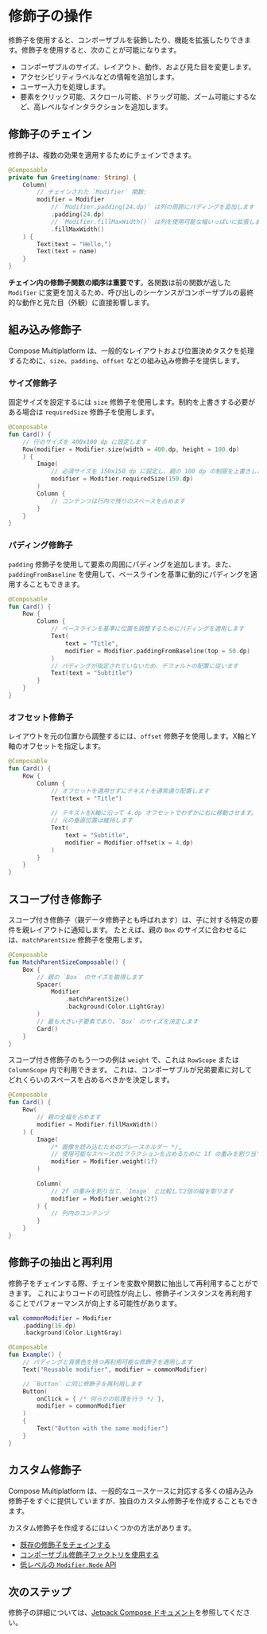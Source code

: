 # 修飾子の操作

修飾子を使用すると、コンポーザブルを装飾したり、機能を拡張したりできます。修飾子を使用すると、次のことが可能になります。

*   コンポーザブルのサイズ、レイアウト、動作、および見た目を変更します。
*   アクセシビリティラベルなどの情報を追加します。
*   ユーザー入力を処理します。
*   要素をクリック可能、スクロール可能、ドラッグ可能、ズーム可能にするなど、高レベルなインタラクションを追加します。

## 修飾子のチェイン

修飾子は、複数の効果を適用するためにチェインできます。

```kotlin
@Composable
private fun Greeting(name: String) {
    Column(
        // チェインされた `Modifier` 関数:
        modifier = Modifier
            // `Modifier.padding(24.dp)` は列の周囲にパディングを追加します
            .padding(24.dp)
            // `Modifier.fillMaxWidth()` は列を使用可能な幅いっぱいに拡張します
            .fillMaxWidth()
    ) {
        Text(text = "Hello,")
        Text(text = name)
    }
}
```

**チェイン内の修飾子関数の順序は重要です**。各関数は前の関数が返した `Modifier` に変更を加えるため、呼び出しのシーケンスがコンポーザブルの最終的な動作と見た目（外観）に直接影響します。

## 組み込み修飾子

Compose Multiplatform は、一般的なレイアウトおよび位置決めタスクを処理するために、`size`、`padding`、`offset` などの組み込み修飾子を提供します。

### サイズ修飾子

固定サイズを設定するには `size` 修飾子を使用します。制約を上書きする必要がある場合は `requiredSize` 修飾子を使用します。

```kotlin
@Composable
fun Card() {
    // 行のサイズを 400x100 dp に設定します
    Row(modifier = Modifier.size(width = 400.dp, height = 100.dp)
    ) {
        Image(
            // 必須サイズを 150x150 dp に設定し、親の 100 dp の制限を上書きします
            modifier = Modifier.requiredSize(150.dp)
        )
        Column {
            // コンテンツは行内で残りのスペースを占めます
        }
    }
}
```

### パディング修飾子

`padding` 修飾子を使用して要素の周囲にパディングを追加します。また、`paddingFromBaseline` を使用して、ベースラインを基準に動的にパディングを適用することもできます。

```kotlin
@Composable
fun Card() {
    Row {
        Column {
            // ベースラインを基準に位置を調整するためにパディングを適用します
            Text(
                text = "Title",
                modifier = Modifier.paddingFromBaseline(top = 50.dp)
            )
            // パディングが指定されていないため、デフォルトの配置に従います
            Text(text = "Subtitle")
        }
    }
}
```

### オフセット修飾子

レイアウトを元の位置から調整するには、`offset` 修飾子を使用します。X軸とY軸のオフセットを指定します。

```kotlin
@Composable
fun Card() {
    Row {
        Column {
            // オフセットを適用せずにテキストを通常通り配置します
            Text(text = "Title")
            
            // テキストをX軸に沿って 4.dp オフセットでわずかに右に移動させます。
            // 元の垂直位置は維持します
            Text(
                text = "Subtitle",
                modifier = Modifier.offset(x = 4.dp)
            )
        }
    }
}
```

## スコープ付き修飾子

スコープ付き修飾子（親データ修飾子とも呼ばれます）は、子に対する特定の要件を親レイアウトに通知します。
たとえば、親の `Box` のサイズに合わせるには、`matchParentSize` 修飾子を使用します。

```kotlin
@Composable
fun MatchParentSizeComposable() {
    Box {
        // 親の `Box` のサイズを取得します
        Spacer(
            Modifier
                .matchParentSize() 
                .background(Color.LightGray)
        )
        // 最も大きい子要素であり、`Box` のサイズを決定します
        Card()
    }
}
```

スコープ付き修飾子のもう一つの例は `weight` で、これは `RowScope` または `ColumnScope` 内で利用できます。
これは、コンポーザブルが兄弟要素に対してどれくらいのスペースを占めるべきかを決定します。

```kotlin
@Composable
fun Card() {
    Row(
        // 親の全幅を占めます
        modifier = Modifier.fillMaxWidth() 
    ) {
        Image(
            /* 画像を読み込むためのプレースホルダー */,
            // 使用可能なスペースの1フラクションを占めるために 1f の重みを割り当てます 
            modifier = Modifier.weight(1f) 
        )
        
        Column(
            // 2f の重みを割り当て、`Image` と比較して2倍の幅を取ります
            modifier = Modifier.weight(2f)
        ) {
            // 列内のコンテンツ
        }
    }
}
```

## 修飾子の抽出と再利用

修飾子をチェインする際、チェインを変数や関数に抽出して再利用することができます。
これによりコードの可読性が向上し、修飾子インスタンスを再利用することでパフォーマンスが向上する可能性があります。

```kotlin
val commonModifier = Modifier
    .padding(16.dp)
    .background(Color.LightGray)

@Composable
fun Example() {
    // パディングと背景色を持つ再利用可能な修飾子を適用します
    Text("Reusable modifier", modifier = commonModifier)

    // `Button` に同じ修飾子を再利用します
    Button(
        onClick = { /* 何らかの処理を行う */ },
        modifier = commonModifier
    )
    {
        Text("Button with the same modifier")
    }
}
```

## カスタム修飾子

Compose Multiplatform は、一般的なユースケースに対応する多くの組み込み修飾子をすぐに提供していますが、独自のカスタム修飾子を作成することもできます。

カスタム修飾子を作成するにはいくつかの方法があります。

*   [既存の修飾子をチェインする](https://developer.android.com/develop/ui/compose/custom-modifiers#chain-existing)
*   [コンポーザブル修飾子ファクトリを使用する](https://developer.android.com/develop/ui/compose/custom-modifiers#create_a_custom_modifier_using_a_composable_modifier_factory)
*   [低レベルの `Modifier.Node` API](https://developer.android.com/develop/ui/compose/custom-modifiers#implement-custom)

## 次のステップ

修飾子の詳細については、[Jetpack Compose ドキュメント](https://developer.android.com/develop/ui/compose/modifiers)を参照してください。